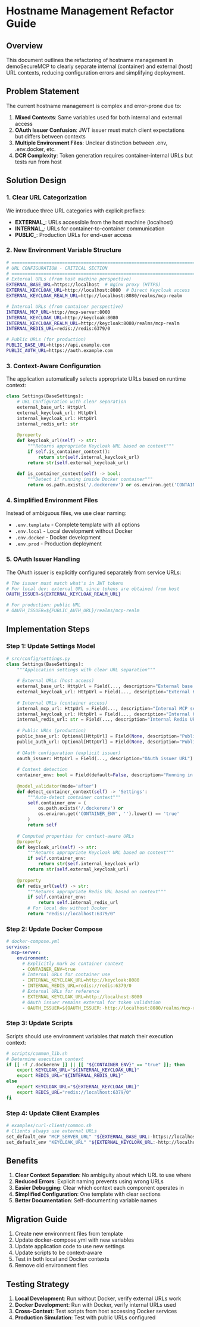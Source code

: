 # Hostname Management Refactor Guide

## Overview

This document outlines the refactoring of hostname management in demoSecureMCP to clearly separate internal (container) and external (host) URL contexts, reducing configuration errors and simplifying deployment.

## Problem Statement

The current hostname management is complex and error-prone due to:

1. **Mixed Contexts**: Same variables used for both internal and external access
2. **OAuth Issuer Confusion**: JWT issuer must match client expectations but differs between contexts
3. **Multiple Environment Files**: Unclear distinction between .env, .env.docker, etc.
4. **DCR Complexity**: Token generation requires container-internal URLs but tests run from host

## Solution Design

### 1. Clear URL Categorization

We introduce three URL categories with explicit prefixes:

- **EXTERNAL_**: URLs accessible from the host machine (localhost)
- **INTERNAL_**: URLs for container-to-container communication  
- **PUBLIC_**: Production URLs for end-user access

### 2. New Environment Variable Structure

```bash
# ============================================================================
# URL CONFIGURATION - CRITICAL SECTION
# ============================================================================
# External URLs (from host machine perspective)
EXTERNAL_BASE_URL=https://localhost  # Nginx proxy (HTTPS)
EXTERNAL_KEYCLOAK_URL=http://localhost:8080  # Direct Keycloak access
EXTERNAL_KEYCLOAK_REALM_URL=http://localhost:8080/realms/mcp-realm

# Internal URLs (from container perspective)
INTERNAL_MCP_URL=http://mcp-server:8000
INTERNAL_KEYCLOAK_URL=http://keycloak:8080
INTERNAL_KEYCLOAK_REALM_URL=http://keycloak:8080/realms/mcp-realm
INTERNAL_REDIS_URL=redis://redis:6379/0

# Public URLs (for production)
PUBLIC_BASE_URL=https://api.example.com
PUBLIC_AUTH_URL=https://auth.example.com
```

### 3. Context-Aware Configuration

The application automatically selects appropriate URLs based on runtime context:

```python
class Settings(BaseSettings):
    # URL Configuration with clear separation
    external_base_url: HttpUrl
    external_keycloak_url: HttpUrl
    internal_keycloak_url: HttpUrl
    internal_redis_url: str
    
    @property
    def keycloak_url(self) -> str:
        """Returns appropriate Keycloak URL based on context"""
        if self.is_container_context():
            return str(self.internal_keycloak_url)
        return str(self.external_keycloak_url)
    
    def is_container_context(self) -> bool:
        """Detect if running inside Docker container"""
        return os.path.exists('/.dockerenv') or os.environ.get('CONTAINER_ENV') == 'true'
```

### 4. Simplified Environment Files

Instead of ambiguous files, we use clear naming:

- `.env.template` - Complete template with all options
- `.env.local` - Local development without Docker
- `.env.docker` - Docker development
- `.env.prod` - Production deployment

### 5. OAuth Issuer Handling

The OAuth issuer is explicitly configured separately from service URLs:

```bash
# The issuer must match what's in JWT tokens
# For local dev: external URL since tokens are obtained from host
OAUTH_ISSUER=${EXTERNAL_KEYCLOAK_REALM_URL}

# For production: public URL
# OAUTH_ISSUER=${PUBLIC_AUTH_URL}/realms/mcp-realm
```

## Implementation Steps

### Step 1: Update Settings Model

```python
# src/config/settings.py
class Settings(BaseSettings):
    """Application settings with clear URL separation"""
    
    # External URLs (host access)
    external_base_url: HttpUrl = Field(..., description="External base URL")
    external_keycloak_url: HttpUrl = Field(..., description="External Keycloak URL")
    
    # Internal URLs (container access)  
    internal_mcp_url: HttpUrl = Field(..., description="Internal MCP server URL")
    internal_keycloak_url: HttpUrl = Field(..., description="Internal Keycloak URL")
    internal_redis_url: str = Field(..., description="Internal Redis URL")
    
    # Public URLs (production)
    public_base_url: Optional[HttpUrl] = Field(None, description="Public API URL")
    public_auth_url: Optional[HttpUrl] = Field(None, description="Public auth URL")
    
    # OAuth configuration (explicit issuer)
    oauth_issuer: HttpUrl = Field(..., description="OAuth issuer URL")
    
    # Context detection
    container_env: bool = Field(default=False, description="Running in container")
    
    @model_validator(mode='after')
    def detect_container_context(self) -> 'Settings':
        """Auto-detect container context"""
        self.container_env = (
            os.path.exists('/.dockerenv') or 
            os.environ.get('CONTAINER_ENV', '').lower() == 'true'
        )
        return self
    
    # Computed properties for context-aware URLs
    @property
    def keycloak_url(self) -> str:
        """Returns appropriate Keycloak URL based on context"""
        if self.container_env:
            return str(self.internal_keycloak_url)
        return str(self.external_keycloak_url)
    
    @property
    def redis_url(self) -> str:
        """Returns appropriate Redis URL based on context"""
        if self.container_env:
            return self.internal_redis_url
        # For local dev without Docker
        return "redis://localhost:6379/0"
```

### Step 2: Update Docker Compose

```yaml
# docker-compose.yml
services:
  mcp-server:
    environment:
      # Explicitly mark as container context
      - CONTAINER_ENV=true
      # Internal URLs for container use
      - INTERNAL_KEYCLOAK_URL=http://keycloak:8080
      - INTERNAL_REDIS_URL=redis://redis:6379/0
      # External URLs for reference
      - EXTERNAL_KEYCLOAK_URL=http://localhost:8080
      # OAuth issuer remains external for token validation
      - OAUTH_ISSUER=${OAUTH_ISSUER:-http://localhost:8080/realms/mcp-realm}
```

### Step 3: Update Scripts

Scripts should use environment variables that match their execution context:

```bash
# scripts/common_lib.sh
# Determine execution context
if [[ -f /.dockerenv ]] || [[ "${CONTAINER_ENV}" == "true" ]]; then
    export KEYCLOAK_URL="${INTERNAL_KEYCLOAK_URL}"
    export REDIS_URL="${INTERNAL_REDIS_URL}"
else
    export KEYCLOAK_URL="${EXTERNAL_KEYCLOAK_URL}"
    export REDIS_URL="redis://localhost:6379/0"
fi
```

### Step 4: Update Client Examples

```bash
# examples/curl-client/common.sh
# Clients always use external URLs
set_default_env "MCP_SERVER_URL" "${EXTERNAL_BASE_URL:-https://localhost}"
set_default_env "KEYCLOAK_URL" "${EXTERNAL_KEYCLOAK_URL:-http://localhost:8080}"
```

## Benefits

1. **Clear Context Separation**: No ambiguity about which URL to use where
2. **Reduced Errors**: Explicit naming prevents using wrong URLs
3. **Easier Debugging**: Clear which context each component operates in
4. **Simplified Configuration**: One template with clear sections
5. **Better Documentation**: Self-documenting variable names

## Migration Guide

1. Create new environment files from template
2. Update docker-compose.yml with new variables
3. Update application code to use new settings
4. Update scripts to be context-aware
5. Test in both local and Docker contexts
6. Remove old environment files

## Testing Strategy

1. **Local Development**: Run without Docker, verify external URLs work
2. **Docker Development**: Run with Docker, verify internal URLs used
3. **Cross-Context**: Test scripts from host accessing Docker services
4. **Production Simulation**: Test with public URLs configured 